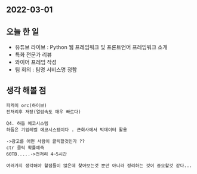 ## 2022-03-01
## 오늘 한 일 
 - 유튜브 라이브 : Python 웹 프레임워크 및 프론트언어 프레임워크 소개
 - 특화 전문가 리뷰
 - 와이어 프레임 작성 
 - 팀 회의 : 팀명 서비스명 정함

## 생각 해볼 점 
```
파케이 orc(하이브)
전처리후 저장(열람속도 매우 빠르다)

Q4. 하둡 에코시스템 
하둡은 기업레벨 에코시스템이다 . 큰회사에서 빅데이터 활용

->광고를 어떤 사람이 클릭할것인가 ?? 
ctr 클릭 확률예측 
60TB.....->전처리 4~5시간

여러가지 생각해야 할점들이 많은데 찾아보는것 뿐만 아니라 정리하는 것이 중요할것 같다... 
```
